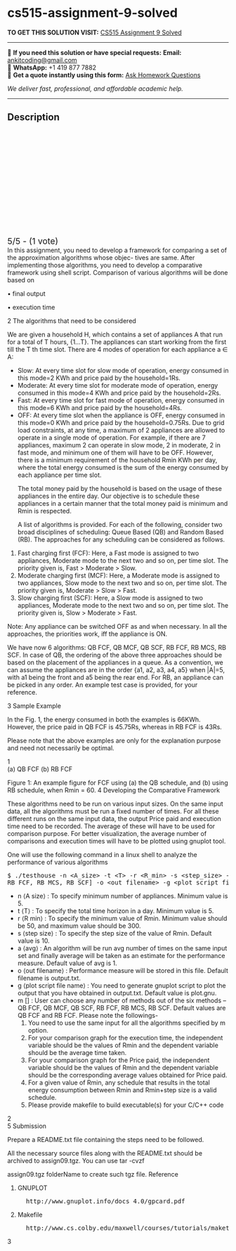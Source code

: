 # cs515-assignment-9-solved
**TO GET THIS SOLUTION VISIT:** [CS515 Assignment 9 Solved](https://www.ankitcodinghub.com/product/cs515-assignment-9-solved/)


---

📩 **If you need this solution or have special requests:** **Email:** ankitcoding@gmail.com  
📱 **WhatsApp:** +1 419 877 7882  
📄 **Get a quote instantly using this form:** [Ask Homework Questions](https://www.ankitcodinghub.com/services/ask-homework-questions/)

*We deliver fast, professional, and affordable academic help.*

---

<h2>Description</h2>



<div class="kk-star-ratings kksr-auto kksr-align-center kksr-valign-top" data-payload="{&quot;align&quot;:&quot;center&quot;,&quot;id&quot;:&quot;100707&quot;,&quot;slug&quot;:&quot;default&quot;,&quot;valign&quot;:&quot;top&quot;,&quot;ignore&quot;:&quot;&quot;,&quot;reference&quot;:&quot;auto&quot;,&quot;class&quot;:&quot;&quot;,&quot;count&quot;:&quot;1&quot;,&quot;legendonly&quot;:&quot;&quot;,&quot;readonly&quot;:&quot;&quot;,&quot;score&quot;:&quot;5&quot;,&quot;starsonly&quot;:&quot;&quot;,&quot;best&quot;:&quot;5&quot;,&quot;gap&quot;:&quot;4&quot;,&quot;greet&quot;:&quot;Rate this product&quot;,&quot;legend&quot;:&quot;5\/5 - (1 vote)&quot;,&quot;size&quot;:&quot;24&quot;,&quot;title&quot;:&quot;CS515 Assignment 9 Solved&quot;,&quot;width&quot;:&quot;138&quot;,&quot;_legend&quot;:&quot;{score}\/{best} - ({count} {votes})&quot;,&quot;font_factor&quot;:&quot;1.25&quot;}">

<div class="kksr-stars">

<div class="kksr-stars-inactive">
            <div class="kksr-star" data-star="1" style="padding-right: 4px">


<div class="kksr-icon" style="width: 24px; height: 24px;"></div>
        </div>
            <div class="kksr-star" data-star="2" style="padding-right: 4px">


<div class="kksr-icon" style="width: 24px; height: 24px;"></div>
        </div>
            <div class="kksr-star" data-star="3" style="padding-right: 4px">


<div class="kksr-icon" style="width: 24px; height: 24px;"></div>
        </div>
            <div class="kksr-star" data-star="4" style="padding-right: 4px">


<div class="kksr-icon" style="width: 24px; height: 24px;"></div>
        </div>
            <div class="kksr-star" data-star="5" style="padding-right: 4px">


<div class="kksr-icon" style="width: 24px; height: 24px;"></div>
        </div>
    </div>

<div class="kksr-stars-active" style="width: 138px;">
            <div class="kksr-star" style="padding-right: 4px">


<div class="kksr-icon" style="width: 24px; height: 24px;"></div>
        </div>
            <div class="kksr-star" style="padding-right: 4px">


<div class="kksr-icon" style="width: 24px; height: 24px;"></div>
        </div>
            <div class="kksr-star" style="padding-right: 4px">


<div class="kksr-icon" style="width: 24px; height: 24px;"></div>
        </div>
            <div class="kksr-star" style="padding-right: 4px">


<div class="kksr-icon" style="width: 24px; height: 24px;"></div>
        </div>
            <div class="kksr-star" style="padding-right: 4px">


<div class="kksr-icon" style="width: 24px; height: 24px;"></div>
        </div>
    </div>
</div>


<div class="kksr-legend" style="font-size: 19.2px;">
            5/5 - (1 vote)    </div>
    </div>
<div class="page" title="Page 1">
<div class="layoutArea">
<div class="column">
In this assignment, you need to develop a framework for comparing a set of the approximation algorithms whose objec- tives are same. After implementing those algorithms, you need to develop a comparative framework using shell script. Comparison of various algorithms will be done based on

• final output

• execution time

2 The algorithms that need to be considered

We are given a household H, which contains a set of appliances A that run for a total of T hours, {1…T}. The appliances can start working from the first till the T th time slot. There are 4 modes of operation for each appliance a ∈ A:

<ul>
<li>Slow: At every time slot for slow mode of operation, energy consumed in this mode=2 KWh and price paid by the household=1Rs.</li>
<li>Moderate: At every time slot for moderate mode of operation, energy consumed in this mode=4 KWh and price paid by the household=2Rs.</li>
<li>Fast: At every time slot for fast mode of operation, energy consumed in this mode=6 KWh and price paid by the household=4Rs.</li>
<li>OFF: At every time slot when the appliance is OFF, energy consumed in this mode=0 KWh and price paid by the household=0.75Rs.
Due to grid load constraints, at any time, a maximum of 2 appliances are allowed to operate in a single mode of operation. For example, if there are 7 appliances, maximum 2 can operate in slow mode, 2 in moderate, 2 in fast mode, and minimum one of them will have to be OFF. However, there is a minimum requirement of the household Rmin KWh per day, where the total energy consumed is the sum of the energy consumed by each appliance per time slot.

The total money paid by the household is based on the usage of these appliances in the entire day. Our objective is to schedule these appliances in a certain manner that the total money paid is minimum and Rmin is respected.

A list of algorithms is provided. For each of the following, consider two broad disciplines of scheduling: Queue Based (QB) and Random Based (RB). The approaches for any scheduling can be considered as follows.
</li>
</ul>
<ol>
<li>Fast charging first (FCF): Here, a Fast mode is assigned to two appliances, Moderate mode to the next two and so on, per time slot. The priority given is, Fast &gt; Moderate &gt; Slow.</li>
<li>Moderate charging first (MCF): Here, a Moderate mode is assigned to two appliances, Slow mode to the next two and so on, per time slot. The priority given is, Moderate &gt; Slow &gt; Fast.</li>
<li>Slow charging first (SCF): Here, a Slow mode is assigned to two appliances, Moderate mode to the next two and so on, per time slot. The priority given is, Slow &gt; Moderate &gt; Fast.</li>
</ol>
Note: Any appliance can be switched OFF as and when necessary. In all the approaches, the priorities work, iff the appliance is ON.

We have now 6 algorithms: QB FCF, QB MCF, QB SCF, RB FCF, RB MCS, RB SCF. In case of QB, the ordering of the above three approaches should be based on the placement of the appliances in a queue. As a convention, we can assume the appliances are in the order {a1, a2, a3, a4, a5} when |A|=5, with a1 being the front and a5 being the rear end. For RB, an appliance can be picked in any order. An example test case is provided, for your reference.

3 Sample Example

In the Fig. 1, the energy consumed in both the examples is 66KWh. However, the price paid in QB FCF is 45.75Rs, whereas in RB FCF is 43Rs.

Please note that the above examples are only for the explanation purpose and need not necessarily be optimal.

</div>
</div>
<div class="layoutArea">
<div class="column">
1

</div>
</div>
</div>
<div class="page" title="Page 2">
<div class="layoutArea">
<div class="column">
(a) QB FCF (b) RB FCF

Figure 1: An example figure for FCF using (a) the QB schedule, and (b) using RB schedule, when Rmin = 60. 4 Developing the Comparative Framework

These algorithms need to be run on various input sizes. On the same input data, all the algorithms must be run a fixed number of times. For all these different runs on the same input data, the output Price paid and execution time need to be recorded. The average of these will have to be used for comparison purpose. For better visualization, the average number of comparisons and execution times will have to be plotted using gnuplot tool.

One will use the following command in a linux shell to analyze the performance of various algorithms

<pre>$ ./testhouse -n &lt;A_size&gt; -t &lt;T&gt; -r &lt;R_min&gt; -s &lt;step_size&gt; -a &lt;avg&gt; -m [QB_FCF, QB_MCF, QB_SCF,
RB_FCF, RB_MCS, RB_SCF] -o &lt;out_filename&gt; -g &lt;plot_script_file_name&gt;
</pre>
<ul>
<li>n ⟨A size⟩ : To specify minimum number of appliances. Minimum value is 5.</li>
<li>t ⟨T⟩ : To specify the total time horizon in a day. Minimum value is 5.</li>
<li>r ⟨R min⟩ : To specify the minimum value of Rmin. Minimum value should be 50, and maximum value should be 300.</li>
<li>s ⟨step size⟩ : To specify the step size of the value of Rmin. Default value is 10.</li>
<li>a ⟨avg⟩ : An algorithm will be run avg number of times on the same input set and finally average will be taken as
an estimate for the performance measure. Default value of avg is 1.
</li>
<li>o ⟨out filename⟩ : Performance measure will be stored in this file. Default filename is output.txt.</li>
<li>g ⟨plot script file name⟩ : You need to generate gnuplot script to plot the output that you have obtained in output.txt. Default value is plot.gnu.</li>
<li>m [] : User can choose any number of methods out of the six methods – QB FCF, QB MCF, QB SCF, RB FCF, RB MCS, RB SCF. Default values are QB FCF and RB FCF.
Please note the followings-

<ol>
<li>You need to use the same input for all the algorithms specified by m option.</li>
<li>For your comparison graph for the execution time, the independent variable should be the values of Rmin and the dependent variable should be the average time taken.</li>
<li>For your comparison graph for the Price paid, the independent variable should be the values of Rmin and the dependent variable should be the corresponding average values obtained for Price paid.</li>
<li>For a given value of Rmin, any schedule that results in the total energy consumption between Rmin and Rmin+step size is a valid schedule.</li>
<li>Please provide makefile to build executable(s) for your C/C++ code</li>
</ol>
</li>
</ul>
</div>
</div>
<div class="layoutArea">
<div class="column">
2

</div>
</div>
</div>
<div class="page" title="Page 3">
<div class="layoutArea">
<div class="column">
5 Submission

Prepare a README.txt file containing the steps need to be followed.

All the necessary source files along with the README.txt should be archived to assign09.tgz. You can use tar -cvzf

assign09.tgz folderName to create such tgz file. Reference

1. GNUPLOT

<pre>     http://www.gnuplot.info/docs_4.0/gpcard.pdf
</pre>
2. Makefile

<pre>     http://www.cs.colby.edu/maxwell/courses/tutorials/maketutor/
</pre>
</div>
</div>
<div class="layoutArea">
<div class="column">
3

</div>
</div>
</div>
